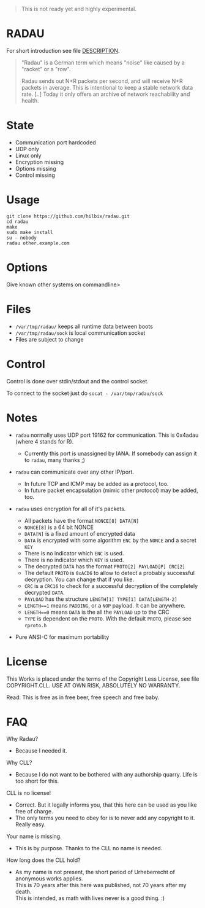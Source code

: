 > This is not ready yet and highly experimental.

# RADAU

For short introduction see file [DESCRIPTION](DESCRIPTION).

> "Radau" is a German term which means "noise" like caused by a "racket" or a "row".
>
> Radau sends out N+R packets per second, and will receive N+R packets in average.
> This is intentional to keep a stable network data rate.
> [..]
> Today it only offers an archive of network reachability and health.

# State

- Communication port hardcoded
- UDP only
- Linux only
- Encryption missing
- Options missing
- Control missing

# Usage

	git clone https://github.com/hilbix/radau.git
	cd radau
	make
	sudo make install
	su - nobody
	radau other.example.com

# Options

Give known other systems on commandline>

# Files

- `/var/tmp/radau/` keeps all runtime data between boots
- `/var/tmp/radau/sock` is local communication socket
- Files are subject to change

# Control

Control is done over stdin/stdout and the control socket.

To connect to the socket just do `socat - /var/tmp/radau/sock`


# Notes

- `radau` normally uses UDP port 19162 for communication.  This is 0x4adau (where 4 stands for R).
  - Currently this port is unassigned by IANA.  If somebody can assign it to `radau`, many thanks ;)

- `radau` can communicate over any other IP/port.
  - In future TCP and ICMP may be added as a protocol, too.
  - In future packet encapsulation (mimic other protocol) may be added, too.

- `radau` uses encryption for all of it's packets.
  - All packets have the format `NONCE[8] DATA[N]`
  - `NONCE[8]` is a 64 bit NONCE
  - `DATA[N]` is a fixed amount of encrypted data
  - `DATA` is encrypted with some algorithm `ENC` by the `NONCE` and a secret `KEY`
  - There is no indicator which `ENC` is used.
  - There is no indicator which `KEY` is used.
  - The decrypted `DATA` has the format `PROTO[2] PAYLOAD[P] CRC[2]`
  - The default `PROTO` is `0xACD6` to allow to detect a probably successful decryption.  You can change that if you like.
  - `CRC` is a `CRC16` to check for a successful decryption of the completely decrypted `DATA`.
  - `PAYLOAD` has the structure `LENGTH[1] TYPE[1] DATA[LENGTH-2]`
  - `LENGTH==1` means `PADDING`, or a `NOP` payload.  It can be anywhere.
  - `LENGTH==0` means `DATA` is the all the `PAYLOAD` up to the CRC
  - `TYPE` is dependent on the `PROTO`.  With the default `PROTO`, please see `rproto.h`

- Pure ANSI-C for maximum portability

# License

This Works is placed under the terms of the Copyright Less License,
see file COPYRIGHT.CLL.  USE AT OWN RISK, ABSOLUTELY NO WARRANTY.

Read: This is free as in free beer, free speech and free baby.

# FAQ

Why Radau?

- Because I needed it.

Why CLL?

- Because I do not want to be bothered with any authorship quarry.  Life is too short for this.

CLL is no license!

- Correct.  But it legally informs you, that this here can be used as you like free of charge.
- The only terms you need to obey for is to never add any copyright to it.  Really easy.

Your name is missing.

- This is by purpose.  Thanks to the CLL no name is needed.

How long does the CLL hold?

- As my name is not present, the short period of Urheberrecht of anonymous works applies.  
  This is 70 years after this here was published, not 70 years after my death.  
  This is intended, as math with lives never is a good thing.  :)

